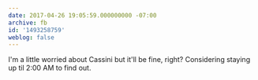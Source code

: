 ```yaml
---
date: 2017-04-26 19:05:59.000000000 -07:00
archive: fb
id: '1493258759'
weblog: false
---
```


I'm a little worried about Cassini but it'll be fine, right? Considering staying up til 2:00 AM to find out.
